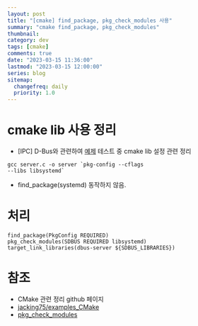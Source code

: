 ```yaml
---
layout: post
title: "[cmake] find_package, pkg_check_modules 사용"
summary: "cmake find_package, pkg_check_modules"
thumbnail:
category: dev
tags: [cmake]
comments: true
date: "2023-03-15 11:36:00"
lastmod: "2023-03-15 12:00:00"
series: blog
sitemap:
  changefreq: daily
  priority: 1.0
---
```


# cmake lib 사용 정리
- [IPC] D-Bus와 관련하여 [예제](https://www.kernelpanic.kr/23) 테스트 중 cmake lib 설정 관련 정리
```
gcc server.c -o server `pkg-config --cflags 
--libs libsystemd`
```
- find_package(systemd) 동작하지 않음.

# 처리
```
find_package(PkgConfig REQUIRED)
pkg_check_modules(SDBUS REQUIRED libsystemd)
target_link_libraries(dbus-server ${SDBUS_LIBRARIES})
```

# 참조
- CMake 관련 정리 github 페이지
- [jacking75/examples_CMake](https://github.com/jacking75/examples_CMake/blob/master/find_package_And_pkg_check_modules.md)
- [pkg_check_modules](https://cmake.org/cmake/help/latest/module/FindPkgConfig.html?highlight=pkg_check_modules#command:pkg_check_modules)
